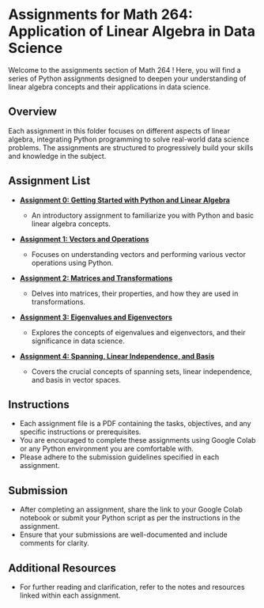 # Assignments for Math 264: Application of Linear Algebra in Data Science

Welcome to the assignments section of Math 264 ! Here, you will find a series of Python assignments designed to deepen your understanding of linear algebra concepts and their applications in data science.

## Overview

Each assignment in this folder focuses on different aspects of linear algebra, integrating Python programming to solve real-world data science problems. The assignments are structured to progressively build your skills and knowledge in the subject.

## Assignment List

- [**Assignment 0: Getting Started with Python and Linear Algebra**](./Math264_Python_HW0.pdf)
  - An introductory assignment to familiarize you with Python and basic linear algebra concepts.
  
- [**Assignment 1: Vectors and Operations**](./Math264_Python_HW1.pdf)
  - Focuses on understanding vectors and performing various vector operations using Python.

- [**Assignment 2: Matrices and Transformations**](./Math264_Python_HW2.pdf)
  - Delves into matrices, their properties, and how they are used in transformations.

- [**Assignment 3: Eigenvalues and Eigenvectors**](./Math264_Python_HW3.pdf)
  - Explores the concepts of eigenvalues and eigenvectors, and their significance in data science.

- [**Assignment 4: Spanning, Linear Independence, and Basis**](./Math264_Python_HW4.pdf)
  - Covers the crucial concepts of spanning sets, linear independence, and basis in vector spaces.

## Instructions

- Each assignment file is a PDF containing the tasks, objectives, and any specific instructions or prerequisites.
- You are encouraged to complete these assignments using Google Colab or any Python environment you are comfortable with.
- Please adhere to the submission guidelines specified in each assignment.

## Submission

- After completing an assignment, share the link to your Google Colab notebook or submit your Python script as per the instructions in the assignment.
- Ensure that your submissions are well-documented and include comments for clarity.

## Additional Resources

- For further reading and clarification, refer to the notes and resources linked within each assignment.
